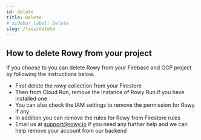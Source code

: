 ```yaml
---
id: delete
title: Delete
# sidebar_label: Delete
slug: /faqs/delete
---
```


## How to delete Rowy from your project

If you choose to you can delete Rowy from your Firebase and GCP project by following the instructions below.

- First delete the _rowy_ collection from your Firestore
- Then from Cloud Run, remove the instance of Rowy Run if you have installed one
- You can also check the IAM settings to remove the permission for Rowy if any
- In addition you can remove the rules for Rowy from Firestore rules
- Email us at [support@rowy.io](mailto:support@rowy.io) if you need any further help and we can help remove your account from our backend